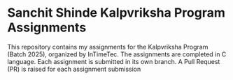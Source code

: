 # Sanchit Shinde Kalpvriksha Program Assignments
This repository contains my assignments for the Kalpvriksha Program (Batch 2025), organized by InTimeTec. The assignments are completed in C language.
Each assignment is submitted in its own branch.
A Pull Request (PR) is raised for each assignment submission
